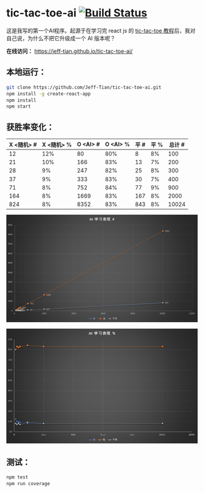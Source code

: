 tic-tac-toe-ai   [![Build Status](https://travis-ci.org/Jeff-Tian/tic-tac-toe-ai.svg?branch=master)](https://travis-ci.org/Jeff-Tian/tic-tac-toe-ai)
=================

这是我写的第一个AI程序。起源于在学习完 react js 的 [tic-tac-toe 教程](https://reactjs.org/tutorial/tutorial.html)后，我对自己说，为什么不把它升级成一个 AI 版本呢？

**在线访问：** https://jeff-tian.github.io/tic-tac-toe-ai/

本地运行：
---
```bash
git clone https://github.com/Jeff-Tian/tic-tac-toe-ai.git
npm install -g create-react-app
npm install
npm start
```

获胜率变化：
----------
|  X \<随机> # |  X \<随机> % |  O \<AI> # |  O \<AI> %  |  平 #  | 平 %  |  总计 #  |
|--------------|--------------|------------|-------------|--------|-------|----------|
|      12      |      12%     |     80     |     80%     |    8   |   8%  |    100   |
|      21      |      10%     |    166     |     83%     |   13   |   7%  |    200   |
|      28      |       9%     |    247     |     82%     |   25   |   8%  |    300   |
|      37      |       9%     |    333     |     83%     |   30   |   7%  |    400   |
|      71      |       8%     |    752     |     84%     |   77   |   9%  |    900   |
|     164      |       8%     |   1669     |     83%     |  167   |   8%  |   2000   |
|     824      |       8%     |   8352     |     83%     |  843   |   8%  |  10024   |


![AI 学习表现 #](public/images/ai%23.png)

![AI 学习表现 %](public/images/ai%25.png)

测试：
---
```bash
npm test
npm run coverage
```


